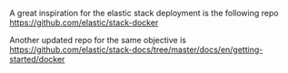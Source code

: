 A great inspiration for the elastic stack deployment is the following repo
https://github.com/elastic/stack-docker

Another updated repo for the same objective is
https://github.com/elastic/stack-docs/tree/master/docs/en/getting-started/docker

